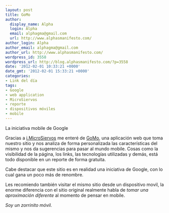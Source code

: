 ```yaml
---
layout: post
title: GoMo
author:
  display_name: Alpha
  login: Alpha
  email: alphagma@gmail.com
  url: http://www.alphasmanifesto.com/
author_login: Alpha
author_email: alphagma@gmail.com
author_url: http://www.alphasmanifesto.com/
wordpress_id: 3558
wordpress_url: http://blog.alphasmanifesto.com/?p=3558
date: '2012-02-01 10:33:21 +0000'
date_gmt: '2012-02-01 15:33:21 +0000'
categories:
- Link del día
tags:
- Google
- web application
- MicroSiervos
- reporte
- dispositivos móviles
- mobile
---
```


La iniciativa mobile de Google


Gracias a [i.MicroSiervos](http://i.microsiervos.com/) me enteré de [GoMo](http://www.howtogomo.com/), una aplicación web que toma nuestro sitio y nos analiza de forma personalizada las características del mismo y nos da sugerencias para pasar al mundo mobile. Cosas como la visibilidad de la página, los links, las tecnologías utilizadas y demás, está todo disponible en un reporte de forma gratuita.

Cabe destacar que este sitio es en realidad una iniciativa de Google, con lo cual gana un poco más de renombre.

Les recomiendo también visitar el mismo sitio desde un dispositivo movil, la enorme diferencia con el sitio original realmente habla de _tomar una aproximación diferente_ al momento de pensar en mobile.

_Soy un zorrinito móvil._
